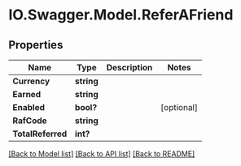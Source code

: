 # IO.Swagger.Model.ReferAFriend
## Properties

Name | Type | Description | Notes
------------ | ------------- | ------------- | -------------
**Currency** | **string** |  | 
**Earned** | **string** |  | 
**Enabled** | **bool?** |  | [optional] 
**RafCode** | **string** |  | 
**TotalReferred** | **int?** |  | 

[[Back to Model list]](../README.md#documentation-for-models) [[Back to API list]](../README.md#documentation-for-api-endpoints) [[Back to README]](../README.md)

